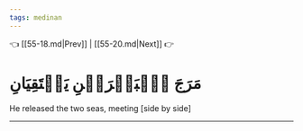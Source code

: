 ```yaml
---
tags: medinan
---
```


👈 [[55-18.md|Prev]] | [[55-20.md|Next]] 👉

# مَرَجَ ٱلۡبَحۡرَيۡنِ يَلۡتَقِيَانِ

He released the two seas, meeting [side by side]

---

